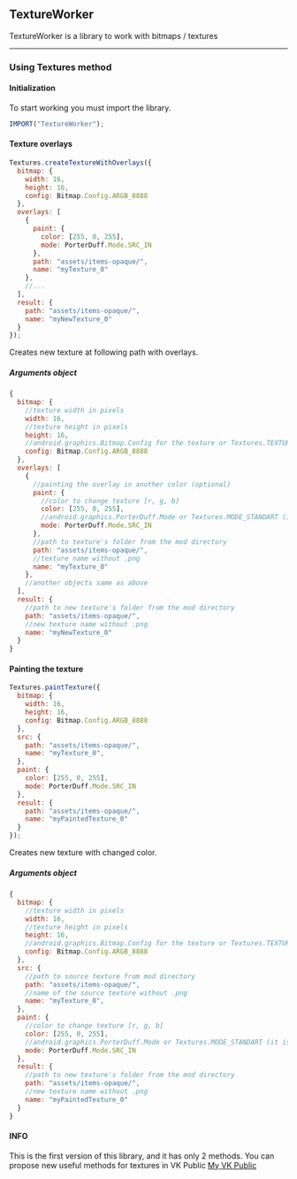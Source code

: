 ## **TextureWorker**
TextureWorker is a library to work with bitmaps / textures
***
### **Using Textures method**
#### **Initialization**
To start working you must import the library.
```js
IMPORT("TextureWorker");
```


#### **Texture overlays**
```js
Textures.createTextureWithOverlays({
  bitmap: {
    width: 16,
    height: 16,
    config: Bitmap.Config.ARGB_8888
  },
  overlays: [
    {
      paint: {
        color: [255, 0, 255],
        mode: PorterDuff.Mode.SRC_IN
      },
      path: "assets/items-opaque/",
      name: "myTexture_0"
    },
    //...
  ],
  result: {
    path: "assets/items-opaque/",
    name: "myNewTexture_0"
  }
});
```
Creates new texture at following path with overlays.
##### **Arguments object**
```js
{
  bitmap: {
    //texture width in pixels
    width: 16,
    //texture height in pixels
    height: 16,
    //android.graphics.Bitmap.Config for the texture or Textures.TEXTURE_STANDART (it's config ARGB_8888)
    config: Bitmap.Config.ARGB_8888
  },
  overlays: [
    {
      //painting the overlay in another color (optional)
      paint: {
        //color to change texture [r, g, b]
        color: [255, 0, 255], 
        //android.graphics.PorterDuff.Mode or Textures.MODE_STANDART (it is SRC_IN)
        mode: PorterDuff.Mode.SRC_IN 
      },
      //path to texture's folder from the mod directory
      path: "assets/items-opaque/",
      //texture name without .png
      name: "myTexture_0"
    },
    //another objects same as above
  ],
  result: {
    //path to new texture's folder from the mod directory
    path: "assets/items-opaque/",
    //new texture name without .png
    name: "myNewTexture_0"
  }
}
```


#### **Painting the texture**
```js
Textures.paintTexture({
  bitmap: {
    width: 16,
    height: 16,
    config: Bitmap.Config.ARGB_8888
  },
  src: {
    path: "assets/items-opaque/",
    name: "myTexture_0",
  },
  paint: {
    color: [255, 0, 255],
    mode: PorterDuff.Mode.SRC_IN
  },
  result: {
    path: "assets/items-opaque/",
    name: "myPaintedTexture_0"
  }
});
```
Creates new texture with changed color.
##### **Arguments object**
```js
{
  bitmap: {
    //texture width in pixels
    width: 16,
    //texture height in pixels
    height: 16,
    //android.graphics.Bitmap.Config for the texture or Textures.TEXTURE_STANDART (it's config ARGB_8888)
    config: Bitmap.Config.ARGB_8888
  },
  src: {
    //path to source texture from mod directory
    path: "assets/items-opaque/",
    //name of the source texture without .png
    name: "myTexture_0",
  },
  paint: {
    //color to change texture [r, g, b]
    color: [255, 0, 255],
    //android.graphics.PorterDuff.Mode or Textures.MODE_STANDART (it is SRC_IN)
    mode: PorterDuff.Mode.SRC_IN
  },
  result: {
    //path to new texture's folder from the mod directory
    path: "assets/items-opaque/",
    //new texture name without .png
    name: "myPaintedTexture_0"
  }
}
```
#### **INFO**
This is the first version of this library, and it has only 2 methods. You can propose new useful methods for textures in VK Public
[My VK Public](https://www.vk.com/dmhmods)
